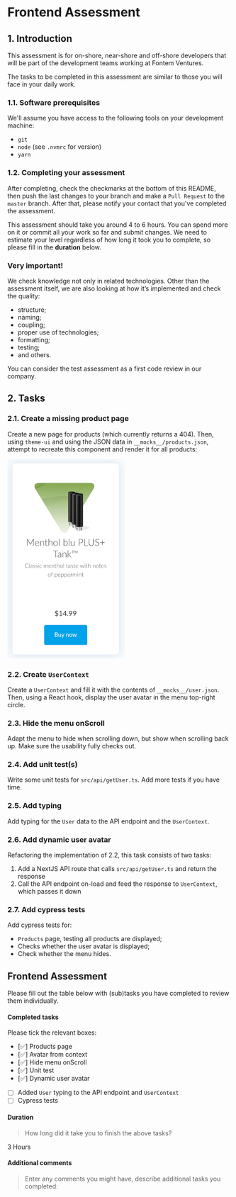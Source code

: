 # Frontend Assessment

## 1. Introduction

This assessment is for on-shore, near-shore and off-shore developers that will be part of the development teams working at Fontem Ventures.

The tasks to be completed in this assessment are similar to those you will face in your daily work.

### 1.1. Software prerequisites

We'll assume you have access to the following tools on your development machine:

- `git`
- `node` (see `.nvmrc` for version)
- `yarn`

### 1.2. Completing your assessment

After completing, check the checkmarks at the bottom of this README, then push the last changes to your branch and make a `Pull Request` to the `master` branch. After that, please notify your contact that you've completed the assessment.

This assessment should take you around 4 to 6 hours. You can spend more on it or commit all your work so far and submit changes. We need to estimate your level regardless of how long it took you to complete, so please fill in the **duration** below.

### Very important!

We check knowledge not only in related technologies. Other than the assessment itself, we are also looking at how it’s implemented and check the quality:

- structure;
- naming;
- coupling;
- proper use of technologies;
- formatting;
- testing;
- and others.

You can consider the test assessment as a first code review in our company.

## 2. Tasks

### 2.1. Create a missing product page

Create a new page for products (which currently returns a 404). Then, using `theme-ui` and using the JSON data in `__mocks__/products.json`, attempt to recreate this component and render it for all products:

![img](public/mentholBluPlusTank.png)

### 2.2. Create `UserContext`

Create a `UserContext` and fill it with the contents of `__mocks__/user.json`. Then, using a React hook, display the user avatar in the menu top-right circle.

### 2.3. Hide the menu onScroll

Adapt the menu to hide when scrolling down, but show when scrolling back up. Make sure the usability fully checks out.

### 2.4. Add unit test(s)

Write some unit tests for `src/api/getUser.ts`. Add more tests if you have time.

### 2.5. Add typing

Add typing for the `User` data to the API endpoint and the `UserContext`.

### 2.6. Add dynamic user avatar

Refactoring the implementation of 2.2, this task consists of two tasks:

1. Add a NextJS API route that calls `src/api/getUser.ts` and return the response
2. Call the API endpoint on-load and feed the response to `UserContext`, which passes it down

### 2.7. Add cypress tests

Add cypress tests for:

- `Products` page, testing all products are displayed;
- Checks whether the user avatar is displayed;
- Check whether the menu hides.

## Frontend Assessment

Please fill out the table below with (sub)tasks you have completed to review them individually.

#### Completed tasks

Please tick the relevant boxes:

- [✅] Products page
- [✅] Avatar from context
- [✅] Hide menu onScroll
- [✅] Unit test
- [✅] Dynamic user avatar
- [ ] Added `User` typing to the API endpoint and `UserContext`
- [ ] Cypress tests

#### Duration

> How long did it take you to finish the above tasks?

3 Hours

#### Additional comments

> Enter any comments you might have, describe additional tasks you completed:
